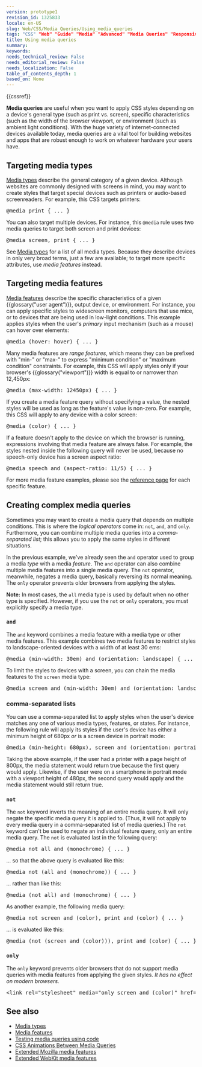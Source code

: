 ```yaml
---
version: prototype1
revision_id: 1325833
locale: en-US
slug: Web/CSS/Media_Queries/Using_media_queries
tags: "CSS" "Web" "Guide" "Media" "Advanced" "Media Queries" "Responsive Design"
title: Using media queries
summary: 
keywords: 
needs_technical_review: False
needs_editorial_review: False
needs_localization: False
table_of_contents_depth: 1
based_on: None
---
```

<div>{{cssref}}</div>

<p><strong>Media queries</strong> are useful when you want to apply CSS styles depending on a device's general type (such as print vs. screen), specific characteristics (such as the width of the browser viewport, or environment (such as ambient light conditions). With the huge variety of internet-connected devices available today, media queries are a vital tool for building websites and apps that are robust enough to work on whatever hardware your users have.</p>

<h2 id="Targeting_media_types">Targeting media types</h2>

<p><a class="internal" href="/en-US/docs/CSS/@media#Media_types">Media types</a> describe the general category of a given device. Although websites are commonly designed with screens in mind, you may want to create styles that target special devices such as printers or audio-based screenreaders. For example, this CSS targets printers:</p>

<pre class="brush: css">
@media print { ... }</pre>

<p>You can also target multiple devices. For instance, this <code>@media</code> rule uses two media queries to target both screen and print devices:</p>

<pre class="brush: css">
@media screen, print { ... }</pre>

<p>See <a class="internal" href="/en-US/docs/CSS/@media#Media_types">Media types</a> for a list of all media types. Because they describe devices in only very broad terms, just a few are available; to target more specific attributes, use <em>media features</em> instead.</p>

<h2 id="Targeting_media_features">Targeting media features</h2>

<p><a href="/en-US/docs/CSS/@media#Media_features">Media features</a> describe the specific characteristics of a given {{glossary("user agent")}}, output device, or environment. For instance, you can apply specific styles to widescreen monitors, computers that use mice, or to devices that are being used in low-light conditions. This example applies styles when the user's <em>primary</em> input mechanism (such as a mouse) can hover over elements:</p>

<pre class="brush: css">
@media (hover: hover) { ... }</pre>

<p>Many media features are <em>range features</em>, which means they can be prefixed with "min-" or "max-" to express "minimum condition" or "maximum condition" constraints. For example, this CSS will apply styles only if your browser's {{glossary("viewport")}} width is equal to or narrower than 12,450px:</p>

<pre class="brush: css">
@media (max-width: 12450px) { ... }</pre>

<p>If you create a media feature query without specifying a value, the nested styles will be used as long as the feature's value is non-zero. For example, this CSS will apply to any device with a color screen:</p>

<pre class="brush: css">
@media (color) { ... }</pre>

<p>If a feature doesn't apply to the device on which the browser is running, expressions involving that media feature are always false. For example, the styles nested inside the following query will never be used, because no speech-only device has a screen aspect ratio:</p>

<pre class="brush: css">
@media speech and (aspect-ratio: 11/5) { ... }</pre>

<p>For more media feature examples, please see the <a href="https://developer.mozilla.org/en-US/docs/Web/CSS/@media#Media_features">reference page</a> for each specific feature.</p>

<h2 id="Creating_complex_media_queries">Creating complex media queries</h2>

<p>Sometimes you may want to create a media query that depends on multiple conditions. This is where the <em>logical operators</em> come in: <code>not</code>, <code>and</code>, and <code>only</code>. Furthermore, you can combine multiple media queries into a <em>comma-separated list</em>; this allows you to apply the same styles in different situations.</p>

<p>In the previous example, we've already seen the <code>and</code> operator used to group a media <em>type</em> with a media <em>feature</em>. The <code>and</code> operator can also combine multiple media features into a single media query. The <code>not</code> operator, meanwhile, negates a media query, basically reversing its normal meaning. The <code>only</code> operator prevents older browsers from applying the styles.</p>

<div class="note">
<p><strong>Note:</strong> In most cases, the <code>all</code> media type is used by default when no other type is specified. However, if you use the <code>not</code> or <code>only</code> operators, you must explicitly specify a media type.</p>
</div>

<h3 id="and"><code>and</code></h3>

<p>The <code>and</code> keyword combines a media feature with a media type <em>or</em> other media features. This example combines two media features to restrict styles to landscape-oriented devices with a width of at least 30 ems:</p>

<pre class="brush: css">
@media (min-width: 30em) and (orientation: landscape) { ... }</pre>

<p>To limit the styles to devices with a screen, you can chain the media features to the <code>screen</code> media type:</p>

<pre class="brush: css">
@media screen and (min-width: 30em) and (orientation: landscape) { ... }</pre>

<h3 id="comma-separated_lists">comma-separated lists</h3>

<p>You can use a comma-separated list to apply styles when the user's device matches any one of various media types, features, or states. For instance, the following rule will apply its styles if the user's device has either a minimum height of 680px <em>or</em> is a screen device in portrait mode:</p>

<pre class="brush: css">
@media (min-height: 680px), screen and (orientation: portrait) { ... }</pre>

<p>Taking the above example, if the user had a printer with a page height of 800px, the media statement would return true because the first query would apply. Likewise, if the user were on a smartphone in portrait mode with a viewport height of 480px, the second query would apply and the media statement would still return true.</p>

<h3 id="not"><code>not</code></h3>

<p>The <code>not</code> keyword inverts the meaning of an entire media query. It will only negate the specific media query it is applied to. (Thus, it will not apply to every media query in a comma-separated list of media queries.) The <code>not</code> keyword can't be used to negate an individual feature query, only an entire media query. The <code>not</code> is evaluated last in the following query:</p>

<pre class="brush: css">
@media not all and (monochrome) { ... }
</pre>

<p>... so that the above query is evaluated like this:</p>

<pre class="brush: css">
@media not (all and (monochrome)) { ... }
</pre>

<p>... rather than like this:</p>

<pre class="brush: css example-bad">
@media (not all) and (monochrome) { ... }</pre>

<p>As another example, the following media query:</p>

<pre class="brush: css">
@media not screen and (color), print and (color) { ... }
</pre>

<p>... is evaluated like this:</p>

<pre class="brush: css">
@media (not (screen and (color))), print and (color) { ... }</pre>

<h3 id="only"><code>only</code></h3>

<p>The <code>only</code> keyword prevents older browsers that do not support media queries with media features from applying the given styles. <em>It has no effect on modern browsers.</em></p>

<pre class="brush: html">
&lt;link rel="stylesheet" media="only screen and (color)" href="modern-styles.css" /&gt;
</pre>

<h2 id="See_also">See also</h2>

<ul>
 <li><a class="internal" href="/en-US/docs/CSS/@media#Media_types">Media types</a></li>
 <li><a href="/en-US/docs/CSS/@media#Media_features">Media features</a></li>
 <li><a href="/en-US/docs/CSS/Using_media_queries_from_code">Testing media queries using code</a></li>
 <li><a href="http://davidwalsh.name/animate-media-queries">CSS Animations Between Media Queries</a></li>
 <li><a href="/en-US/docs/Web/CSS/Mozilla_Extensions#Media_features">Extended Mozilla media features</a></li>
 <li><a href="/en-US/docs/Web/CSS/Webkit_Extensions#Media_features">Extended WebKit media features</a></li>
</ul>

